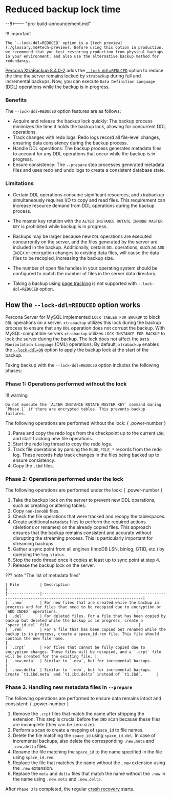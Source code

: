 # Reduced backup lock time

--8<--- "pro-build-announcement.md"

!!! important

    The `--lock-ddl=REDUCED` option is a [tech preview](./glossary.md#tech-preview). Before using this option in production, we recommend that you test restoring production from physical backups in your environment, and also use the alternative backup method for redundancy.

[Percona XtraBackup 8.4.0-2](./release-notes/8.4.0-2.md) adds the [`--lock-ddl=REDUCED`](./xtrabackup-option-reference.md#lock-ddl) option to reduce the time the server remains locked by `xtrabackup` during full and incremental backups. Now, you can execute `Data Definition Language` (DDL) operations while the backup is in progress.

### Benefits

The `--lock-ddl=REDUCED` option features are as follows:

* Acquire and release the backup lock quickly: The backup process minimizes the time it holds the backup lock, allowing for concurrent DDL operations.
* Track changes with redo logs: Redo logs record all file-level changes, ensuring data consistency during the backup process.
* Handle DDL operations: The backup process generates metadata files to account for any DDL operations that occur while the backup is in progress.
* Ensure consistency: The `--prepare` step processes generated metadata files and uses redo and undo logs to create a consistent database state.

### Limitations

* Certain DDL operations consume significant resources, and xtrabackup simultaneously requires I/O to copy and read files. This requirement can increase resource demand from DDL operations during the backup process.

* The master key rotation with the `ALTER INSTANCE ROTATE INNODB MASTER KEY` is prohibited while backup is in progress.

* Backups may be larger because new `DDL` operations are executed concurrently on the server, and the files generated by the server are included in the backup. Additionally, certain `DDL` operations, such as `ADD INDEX` or encryption changes to existing data files, will cause the data files to be recopied, increasing the backup size.

* The number of open file handles in your operating system should be configured to match the number of files in the server data directory.

* Taking a backup using [page tracking](./page-tracking.md) is not supported with `--lock-ddl=REDUCED` option.

## How the `--lock-ddl=REDUCED` option works

Percona Server for MySQL implemented `LOCK TABLES FOR BACKUP` to block `DDL` operations on a server. `xtrabackup` utilizes this lock during the backup process to ensure that any `DDL` operation does not corrupt the backup. With MySQL-compatible servers `xtrabackup` utilizes `LOCK INSTANCE FOR BACKUP` to lock the server during the backup. The lock does not affect the `Data Manipulation Language` (DML) operations. By default, `xtrabackup` enables the [`--lock-ddl=ON`](./xtrabackup-option-reference.md#lock-ddl) option to apply the backup lock at the start of the backup.

Taking backup with the `--lock-ddl=REDUCED` option includes the following phases:

### Phase 1: Operations performed without the lock

!!! warning

    Do not execute the `ALTER INSTANCE ROTATE MASTER KEY` command during `Phase 1` if there are encrypted tables. This prevents backup failures.

The following operations are performed without the lock:
{ .power-number }

1. Parse and copy the redo logs from the checkpoint up to the current `LSN`, and start tracking new file operations.
2. Start the redo log thread to copy the redo logs. 
3. Track file operations by parsing the `MLOG_FILE_*` records from the redo log. These records help track changes in the files being backed up to ensure consistency.
4. Copy the `.ibd` files.

### Phase 2: Operations performed under the lock

The following operations are performed under the lock:
{ .power-number }

1. Take the backup lock on the server to prevent new DDL operations, such as creating or altering tables.
2. Copy `non-InnoDB` files.
3. Check the file operations that were tracked and recopy the tablespaces.
4. Create additional `metadata` files to perform the required actions (deletions or renames) on the already copied files. This approach ensures that the backup remains consistent and accurate without disrupting the streaming process. This is particularly important for streaming backups.
5. Gather a sync point from all engines (InnoDB LSN, binlog, GTID, etc.) by querying the `log_status`.
6. Stop the redo thread once it copies at least up to sync point at step 4.
7. Release the backup lock on the server.

??? note "The list of metadata files"

    | File         | Description                                                                                                      |
    |--------------|------------------------------------------------------------------------------------------------------------------|
    | `.new`       | For new files that are created while the backup in progress and for files that need to be recopied due to encryption or `ADD INDEX` operations.                                  |
    | `.del`       | For deleted files. For a file that has been copied by backup but deleted while the backup is in progress, create a `space_id.del` file.                                      |
    | `.ren`       | For a file that has been copied but renamed while the backup is in progress, create a space_id.ren file. This file should contain the new file name.                                                  |
    | `.crpt`      | For files that cannot be fully copied due to encryption changes. These files will be recopied, and a `.crpt` file will be created for the existing file. |
    | `.new.meta`  | Similar to `.new`, but for incremental backups.                                                                  |
    | `.new.delta` | Similar to `.new`, but for incremental backups. Create `t1.ibd.meta` and `t1.ibd.delta` instead of `t1.ibd`.      |

### Phase 3. Handling new metadata files in `--prepare`

The following operations are performed to ensure data remains intact and consistent:
{ .power-number }

1. Remove the `.crpt` files that match the name after stripping the extension. This step is crucial before the `IBD` scan because these files are incomplete (they can be zero size).
2. Perform a scan to create a mapping of `space_id` to file names.
3. Delete the file matching the `space_id` using `space_id.del`. In case of incremental backups, also delete the corresponding `.new.meta` and `.new.delta` files.
4. Rename the file matching the `space_id` to the name specified in the file using `space_id.ren`.
5. Replace the file that matches the name without the `.new` extension using the `.new` extension.
6. Replace the `meta` and `delta` files that match the name without the `.new` in the name using `.new.meta` and `.new.delta`.

After `Phase 3` is completed, the regular [crash recovery](./how-xtrabackup-works.md) starts.

